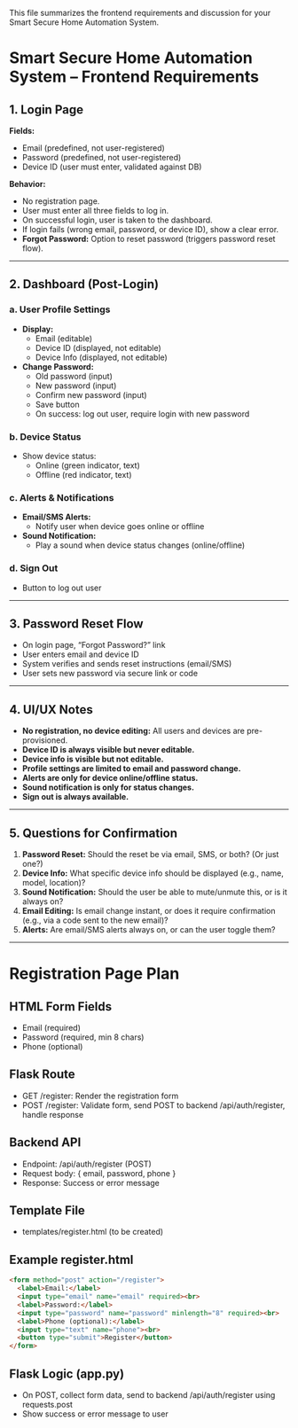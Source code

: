 This file summarizes the frontend requirements and discussion for your Smart Secure Home Automation System.

# Smart Secure Home Automation System – Frontend Requirements

## 1. Login Page

**Fields:**
- Email (predefined, not user-registered)
- Password (predefined, not user-registered)
- Device ID (user must enter, validated against DB)

**Behavior:**
- No registration page.
- User must enter all three fields to log in.
- On successful login, user is taken to the dashboard.
- If login fails (wrong email, password, or device ID), show a clear error.
- **Forgot Password:** Option to reset password (triggers password reset flow).

---

## 2. Dashboard (Post-Login)

### a. User Profile Settings
- **Display:**  
  - Email (editable)
  - Device ID (displayed, not editable)
  - Device Info (displayed, not editable)
- **Change Password:**  
  - Old password (input)
  - New password (input)
  - Confirm new password (input)
  - Save button
  - On success: log out user, require login with new password

### b. Device Status
- Show device status:  
  - Online (green indicator, text)
  - Offline (red indicator, text)

### c. Alerts & Notifications
- **Email/SMS Alerts:**  
  - Notify user when device goes online or offline
- **Sound Notification:**  
  - Play a sound when device status changes (online/offline)

### d. Sign Out
- Button to log out user

---

## 3. Password Reset Flow

- On login page, “Forgot Password?” link
- User enters email and device ID
- System verifies and sends reset instructions (email/SMS)
- User sets new password via secure link or code

---

## 4. UI/UX Notes

- **No registration, no device editing:** All users and devices are pre-provisioned.
- **Device ID is always visible but never editable.**
- **Device info is visible but not editable.**
- **Profile settings are limited to email and password change.**
- **Alerts are only for device online/offline status.**
- **Sound notification is only for status changes.**
- **Sign out is always available.**

---

## 5. Questions for Confirmation

1. **Password Reset:** Should the reset be via email, SMS, or both? (Or just one?)
2. **Device Info:** What specific device info should be displayed (e.g., name, model, location)?
3. **Sound Notification:** Should the user be able to mute/unmute this, or is it always on?
4. **Email Editing:** Is email change instant, or does it require confirmation (e.g., via a code sent to the new email)?
5. **Alerts:** Are email/SMS alerts always on, or can the user toggle them? 

---

# Registration Page Plan

## HTML Form Fields
- Email (required)
- Password (required, min 8 chars)
- Phone (optional)

## Flask Route
- GET /register: Render the registration form
- POST /register: Validate form, send POST to backend /api/auth/register, handle response

## Backend API
- Endpoint: /api/auth/register (POST)
- Request body: { email, password, phone }
- Response: Success or error message

## Template File
- templates/register.html (to be created)

## Example register.html
```html
<form method="post" action="/register">
  <label>Email:</label>
  <input type="email" name="email" required><br>
  <label>Password:</label>
  <input type="password" name="password" minlength="8" required><br>
  <label>Phone (optional):</label>
  <input type="text" name="phone"><br>
  <button type="submit">Register</button>
</form>
```

## Flask Logic (app.py)
- On POST, collect form data, send to backend /api/auth/register using requests.post
- Show success or error message to user 